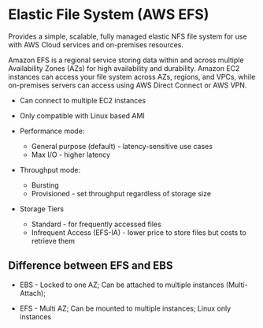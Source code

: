 # Elastic File System (AWS EFS)

Provides a simple, scalable, fully managed elastic NFS file system for use with AWS Cloud services and on-premises resources.

Amazon EFS is a regional service storing data within and across multiple Availability Zones (AZs) for high availability and durability. Amazon EC2 instances can access your file system across AZs, regions, and VPCs, while on-premises servers can access using AWS Direct Connect or AWS VPN.

* Can connect to multiple EC2 instances
* Only compatible with Linux based AMI

* Performance mode:
    * General purpose (default) - latency-sensitive use cases
    * Max I/O - higher latency

* Throughput mode:
    * Bursting
    * Provisioned - set throughput regardless of storage size

* Storage Tiers
    * Standard - for frequently accessed files
    * Infrequent Access (EFS-IA) - lower price to store files but costs to retrieve them

## Difference between EFS and EBS

* EBS - Locked to one AZ; Can be attached to multiple instances (Multi-Attach); 

* EFS - Multi AZ; Can be mounted to multiple instances; Linux only instances
